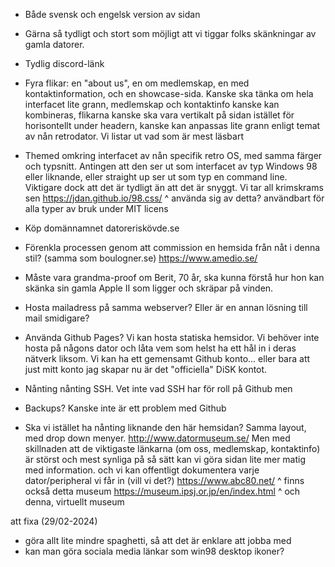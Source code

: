 - Både svensk och engelsk version av sidan

- Gärna så tydligt och stort som möjligt att vi tiggar folks skänkningar av gamla datorer.

- Tydlig discord-länk

- Fyra flikar: en "about us", en om medlemskap, en med kontaktinformation, och en showcase-sida. Kanske ska tänka om hela interfacet lite grann, medlemskap och kontaktinfo kanske kan kombineras, flikarna kanske ska vara vertikalt på sidan istället för horisontellt under headern, kanske kan anpassas lite grann enligt temat av nån retrodator. Vi listar ut vad som är mest läsbart

- Themed omkring interfacet av nån specifik retro OS, med samma färger och typsnitt. Antingen att den ser ut som interfacet av typ Windows 98 eller liknande, eller straight up ser ut som typ en command line. Viktigare dock att det är tydligt än att det är snyggt. Vi tar all krimskrams sen
https://jdan.github.io/98.css/
^ använda sig av detta? användbart för alla typer av bruk under MIT licens

- Köp domännamnet datoreriskövde.se

- Förenkla processen genom att commission en hemsida från nåt i denna stil? (samma som boulogner.se)
https://www.amedio.se/

- Måste vara grandma-proof om Berit, 70 år, ska kunna förstå hur hon kan skänka sin gamla Apple II som ligger och skräpar på vinden.

- Hosta mailadress på samma webserver? Eller är en annan lösning till mail smidigare?

- Använda Github Pages? Vi kan hosta statiska hemsidor. Vi behöver inte hosta på någons dator och låta vem som helst ha ett hål in i deras nätverk liksom. Vi kan ha ett gemensamt Github konto... eller bara att just mitt konto jag skapar nu är det "officiella" DiSK kontot.

- Nånting nånting SSH. Vet inte vad SSH har för roll på Github men

- Backups? Kanske inte är ett problem med Github

- Ska vi istället ha nånting liknande den här hemsidan? Samma layout, med drop down menyer.
http://www.datormuseum.se/
Men med skillnaden att de viktigaste länkarna (om oss, medlemskap, kontaktinfo) är störst och mest synliga
på så sätt kan vi göra sidan lite mer matig med information. och vi kan offentligt dokumentera varje dator/peripheral vi får in (vill vi det?)
https://www.abc80.net/
^ finns också detta museum
https://museum.ipsj.or.jp/en/index.html
^ och denna, virtuellt museum

att fixa (29/02-2024)
- göra allt lite mindre spaghetti, så att det är enklare att jobba med
- kan man göra sociala media länkar som win98 desktop ikoner?